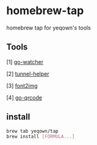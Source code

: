 # homebrew-tap

homebrew tap for yeqown's tools

## Tools

[1] [go-watcher](https://github.com/yeqown/go-watcher)

[2] [tunnel-helper](https://github.com/yeqown/infrastructure/cmd/tunnel-helper)

[3] [font2img](https://github.com/yeqown/infrastructure/cmd/font2img)


[4] [go-qrcode](https://github.com/yeqown/go-qrcode)

## install 

```sh
brew tab yeqown/tap
brew install [FORMULA...]
```

